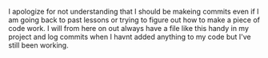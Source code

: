 I apologize for not understanding that I should be makeing commits even if I am going back to past lessons or trying to figure out how to make a piece of code work. I will from here on out always have a file like this handy in my project and log commits when I havnt added anything to my code but I've still been working.